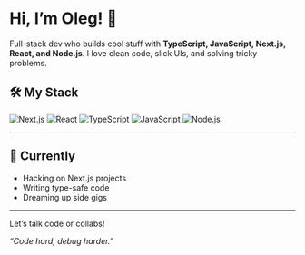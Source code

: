 # Hi, I’m Oleg! 👋

Full-stack dev who builds cool stuff with **TypeScript, JavaScript, Next.js, React, and Node.js**. I love clean code, slick UIs, and solving tricky problems.

## 🛠️ My Stack
![Next.js](https://img.shields.io/badge/-Next.js-000000?logo=next.js&logoColor=white&style=flat) ![React](https://img.shields.io/badge/-React-61DAFB?logo=react&logoColor=white&style=flat) ![TypeScript](https://img.shields.io/badge/-TypeScript-3178C6?logo=typescript&logoColor=white&style=flat) ![JavaScript](https://img.shields.io/badge/-JavaScript-F7DF1E?logo=javascript&logoColor=black&style=flat) ![Node.js](https://img.shields.io/badge/-Node.js-339933?logo=node.js&logoColor=white&style=flat)    

---

## 🌟 Currently
- Hacking on Next.js projects  
- Writing type-safe code  
- Dreaming up side gigs  

---

<!-- ## 📬 Connect -->
<!-- - [LinkedIn](https://www.linkedin.com/in/your-linkedin) -->  
<!-- - [Twitter/X](https://twitter.com/your-twitter) -->  
<!-- - [Email](mailto:your-email@example.com) -->  

Let’s talk code or collabs!

*“Code hard, debug harder.”*
